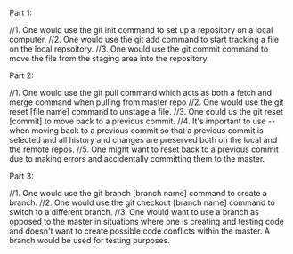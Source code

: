 Part 1:

//1. One would use the git init command to set up a repository on a local computer.
//2. One would use the git add command to start tracking a file on the local repsoitory.
//3. One would use the git commit command to move the file from the staging area into the repository.

Part 2:

//1. One would use the git pull command which acts as both a fetch and merge command when pulling from master repo
//2. One would use the git reset [file name] command to unstage a file.
//3. One could us the git reset [commit] to move back to a previous commit.
//4. It's important to use -- when moving back to a previous commit so that a previous commit is selected and all history and changes are preserved both on the local and the remote repos.
//5. One might want to reset back to a previous commit due to making errors and accidentally committing them to the master.

Part 3:

//1. One would use the git branch [branch name] command to create a branch.
//2. One would use the git checkout [branch name] command to switch to a different branch.
//3. One would want to use a branch as opposed to the master in situations where one is creating and testing code and doesn't want to create possible code conflicts within the master.  A branch would be used for testing purposes.